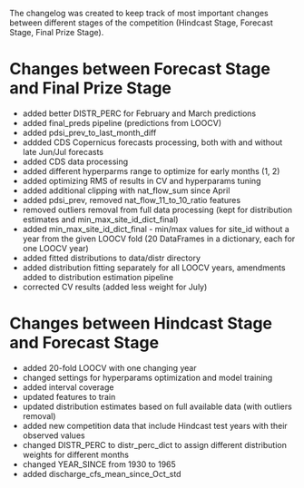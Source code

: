 The changelog was created to keep track of most important changes between different stages of the competition (Hindcast Stage, Forecast Stage, Final Prize Stage).

# Changes between Forecast Stage and Final Prize Stage
* added better DISTR_PERC for February and March predictions
* added final_preds pipeline (predictions from LOOCV)
* added pdsi_prev_to_last_month_diff
* addded CDS Copernicus forecasts processing, both with and without late Jun/Jul forecasts
* added CDS data processing
* added different hyperparms range to optimize for early months (1, 2)
* added optimizing RMS of results in CV and hyperparams tuning
* added additional clipping with nat_flow_sum since April
* added pdsi_prev, removed nat_flow_11_to_10_ratio features
* removed outliers removal from full data processing (kept for distribution estimates and min_max_site_id_dict_final)
* added min_max_site_id_dict_final - min/max values for site_id without a year from the given LOOCV fold (20 DataFrames in a dictionary, each for one LOOCV year)
* added fitted distributions to data/distr directory
* added distribution fitting separately for all LOOCV years, amendments added to distribution estimation pipeline
* corrected CV results (added less weight for July)

# Changes between Hindcast Stage and Forecast Stage
* added 20-fold LOOCV with one changing year
* changed settings for hyperparams optimization and model training
* added interval coverage
* updated features to train
* updated distribution estimates based on full available data (with outliers removal)
* added new competition data that include Hindcast test years with their observed values
* changed DISTR_PERC to distr_perc_dict to assign different distribution weights for different months
* changed YEAR_SINCE from 1930 to 1965
* added discharge_cfs_mean_since_Oct_std
